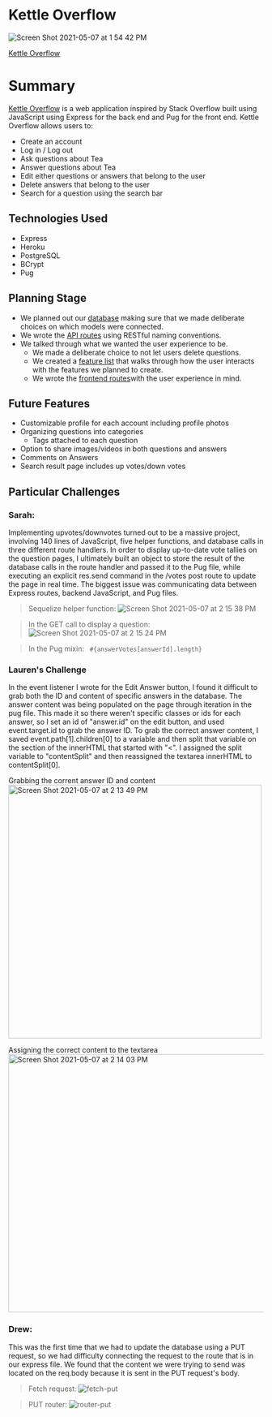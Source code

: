 # Kettle Overflow


![Screen Shot 2021-05-07 at 1 54 42 PM](https://user-images.githubusercontent.com/75630072/117512956-80984880-af45-11eb-856f-fa2380f842ed.png)

 [Kettle Overflow](https://kettle-overflow.herokuapp.com/)

# Summary

[Kettle Overflow](https://kettle-overflow.herokuapp.com/) is a web application inspired by Stack Overflow built using JavaScript using Express for the back end and Pug for the front end. Kettle Overflow allows users to:
-   Create an account
-   Log in / Log out
-   Ask questions about Tea
-   Answer questions about Tea
-   Edit either questions or answers that belong to the user
-   Delete answers that belong to the user
-   Search for a question using the search bar

## Technologies Used

-   Express
-   Heroku
-   PostgreSQL
-   BCrypt 
-   Pug

## Planning Stage

- We planned out our [database](https://github.com/boothjacobs/KettleOverflow/wiki/Database-Schema)  making sure that we made deliberate choices on which models were connected.
- We wrote the [API routes](https://github.com/boothjacobs/KettleOverflow/wiki/API-Documentation) using RESTful naming conventions.
- We talked through what we wanted the user experience to be. 
	- We made a deliberate choice to not let users delete questions.
	- We created a [feature list](https://github.com/boothjacobs/KettleOverflow/wiki/Feature-List) that walks through how the user interacts with the features we planned to create.
	- We wrote the [frontend routes](https://github.com/boothjacobs/KettleOverflow/wiki/Frontend-Routes)with the user experience in mind.

## Future Features

-	Customizable profile for each account including profile photos
-	Organizing questions into categories
	-	Tags attached to each question
-	Option to share images/videos in both questions and answers
-	Comments on Answers
-	Search result page includes up votes/down votes


## Particular Challenges

### Sarah: 

Implementing upvotes/downvotes turned out to be a massive project, involving 140 lines of JavaScript, five helper functions, and database calls in three different route handlers. In order to display up-to-date vote tallies on the question pages, I ultimately built an object to store the result of the database calls in the route handler and passed it to the Pug file, while executing an explicit res.send command in the /votes post route to update the page in real time. The biggest issue was communicating data between Express routes, backend JavaScript, and Pug files.
   
> Sequelize helper function: 
![Screen Shot 2021-05-07 at 2 15 38 PM](https://user-images.githubusercontent.com/75630072/117509285-cf8eaf80-af3e-11eb-8bae-26dc111c4e81.png)
	
>In the GET call to display a question:
   ![Screen Shot 2021-05-07 at 2 15 24 PM](https://user-images.githubusercontent.com/75630072/117509241-c271c080-af3e-11eb-9031-5e9ed432fd52.png)

>In the Pug mixin: ` #{answerVotes[answerId].length}`
>

### Lauren's Challenge
In the event listener I wrote for the Edit Answer button, I found it difficult to grab both the ID and content of specific answers in the database. The answer content was being populated on the page through iteration in the pug file. This made it so there weren't specific classes or ids for each answer, so I set an id of "answer.id" on the edit button, and used event.target.id to grab the answer ID. To grab the correct answer content, I saved event.path[1].children[0] to a variable and then split that variable on the section of the innerHTML that started with "<". I assigned the split variable to "contentSplit" and then reassigned the textarea innerHTML to contentSplit[0].

Grabbing the corrent answer ID and content
<img width="500" alt="Screen Shot 2021-05-07 at 2 13 49 PM" src="https://user-images.githubusercontent.com/68528608/117509727-9c98eb80-af3f-11eb-8c4a-730143ec887b.png">

Assigning the correct content to the textarea
<img width="509" alt="Screen Shot 2021-05-07 at 2 14 03 PM" src="https://user-images.githubusercontent.com/68528608/117509744-a1f63600-af3f-11eb-9459-10f204a09903.png">

### Drew:

This was the first time that we had to update the database using a PUT request, so we had difficulty connecting the request to the route that is in our express file. We found that the content we were trying to send was located on the req.body because it is sent in the PUT request's body.

> Fetch request: 
![fetch-put](https://user-images.githubusercontent.com/78223925/117510133-23a28f80-af51-11eb-9312-5570b093592e.PNG)


> PUT router: 
![router-put](https://user-images.githubusercontent.com/78223925/117510175-37e68c80-af51-11eb-8034-bb84bb78cde3.PNG)

